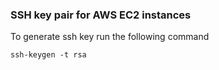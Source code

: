 ### SSH key pair for AWS EC2 instances

To generate ssh key run the following command
```shell
ssh-keygen -t rsa
```
